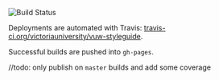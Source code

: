 ![Build Status](https://travis-ci.org/victoriauniversity/vuw-styleguide.svg)

Deployments are automated with Travis: [travis-ci.org/victoriauniversity/vuw-styleguide](https://travis-ci.org/victoriauniversity/vuw-styleguide).

Successful builds are pushed into `gh-pages`.

//todo: only publish on `master` builds and add some coverage